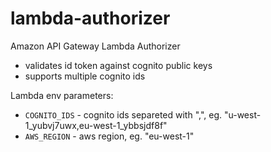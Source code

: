 # lambda-authorizer
Amazon API Gateway Lambda Authorizer

* validates id token against cognito public keys
* supports multiple cognito ids

Lambda env parameters:
* `COGNITO_IDS` - cognito ids separeted with ",", eg. "u-west-1_yubvj7uwx,eu-west-1_ybbsjdf8f"
* `AWS_REGION` - aws region, eg. "eu-west-1"
